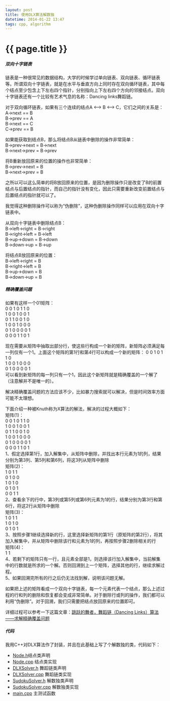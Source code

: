 ```yaml
---
layout: post
title: 使用DLX算法解数独
datetime: 2014-01-22 13:47
tags: cpp, algorithm
---
```

   
{{ page.title }}
================

<h5>双向十字链表</h5>
   
链表是一种很常见的数据结构，大学的时候学过单向链表、双向链表、循环链表等。所谓双向十字链表，就是在水平与垂直方向上同时存在双向循环链表，其中每个结点至少包含上下左右四个指针，分别指向上下左右四个方向的邻接结点。双向十字链表还有一个比较有艺术气息的名称：Dancing links舞蹈链。
   
对于双向循环链表，如果有三个连续的结点A <--> B <--> C，它们之间的关系是：   
A->next == B   
B->prev == A   
B->next == C   
C->prev == B   
   
如果能获取到结点B，那么将结点B从链表中删除的操作非常简单：   
B->prev->next = B->next   
B->next->prev = B->prev   
   
将B重新放回原来的位置的操作也非常简单：   
B->prev->next = B   
B->next->prev = B    
   
之所以可以这么简单的将B放回原来的位置，是因为删除操作只是改变了B的前置结点与后置结点的指针，而自己的指针没有变化，因此只需要重新改变前置结点与后置结点的指针就可以了。   
   
我觉得这种删除操作可以称为“伪删除”，这种伪删除操作同样可以应用在双向十字链表中。   
   
从双向十字链表中删除结点B：   
B->left->right = B->right   
B->right->left = B->left   
B->up->down = B->down   
B->down->up = B->up   
   
将结点B放回原来的位置：   
B->left->right = B   
B->right->left = B   
B->up->down = B   
B->down->up = B   
   
 
<h5>精确覆盖问题</h5>
   
如果有这样一个01矩阵：   
0 0 1 0 1 1 0   
1 0 0 1 0 0 1   
0 1 1 0 0 1 0   
1 0 0 1 0 0 0   
0 1 0 0 0 0 1   
0 0 0 1 1 0 1   

现在需要从矩阵中抽取出部分行，使这些行构成一个新的矩阵，新矩阵必须满足每一列仅有一个1。上面这个矩阵的第1行和第4行可以构成一个新的矩阵：
0 0 1 0 1 1 0   
1 0 0 1 0 0 0   
0 1 0 0 0 0 1   
可以看到新矩阵的每一列只有一个1，因此这个新矩阵就是精确覆盖的一个解了（注意解并不是唯一的）。
   
解决精确覆盖问题的方法应该不少，比如暴力搜索就可以解决，但是时间效率方面可能不太理想。   
   
下面介绍一种被Knuth称为X算法的解法，解决的过程大概如下：  
矩阵(1)：   
0 0 1 0 1 1 0   
1 0 0 1 0 0 1   
0 1 1 0 0 1 0   
1 0 0 1 0 0 0   
0 1 0 0 0 0 1   
0 0 0 1 1 0 1   
1、假定选择第1行，加入解集中，从矩阵中删除，并找出本行元素为1的列，结果分别为第3列、第5列和第6列，将这3列从矩阵中删除   
矩阵(2)：   
1 0 1 1   
0 1 0 0   
1 0 1 0   
0 1 0 1   
0 0 1 1   
2、查看余下的行中，第3列或第5列或第6列元素为1的行，结果分别为第3行和第6行，将这2行从矩阵中删除   
矩阵(3)：   
1 0 1 1   
1 0 1 0   
0 1 0 1   
3、按照步骤1继续选择新的行，这里选择新矩阵的第1行（原矩阵的第2行），将其加入解集中，并从矩阵中删除该行和元素为1的列，再按照步骤2删除相关的行   
矩阵(4)：   
1 1   
4、若剩下的矩阵只有一行，且元素全部是1，则选择该行加入解集中，当前解集中的行数就是所求的一个解。否则回溯到上一个矩阵，选择其他的行，继续求解过程。   
5、如果回溯完所有的行之后仍无法找到解，说明该问题无解。   

如果把上述的矩阵看成一个双向十字链表，每一个元素代表一个结点，那么上述过程的行和列的删除和恢复都会变成非常简单。对于删除行或列的操作，我们都可以利用“伪删除”。对于回溯，我们只需要把结点放回原来的位置即可。

详细过程可以参考一下这篇文章：[跳跃的舞者，舞蹈链（Dancing Links）算法——求解精确覆盖问题](http://www.cnblogs.com/grenet/p/3145800.html)   


<h5>代码</h5>   

我用C++对DLX算法作了封装，并且在此基础上写了个解数独的类，代码如下：   
+ [Node.h](http://www.onlyan.org/files/sudoku_dlx/Node.h)结点类声明   
+ [Node.cpp](http://www.onlyan.org/files/sudoku_dlx/Node.cpp) 结点类实现   
+ [DLXSolver.h](http://www.onlyan.org/files/sudoku_dlx/DLXSolver.h) 舞蹈链类声明   
+ [DLXSolver.cpp](http://www.onlyan.org/files/sudoku_dlx/DLXSolver.cpp) 舞蹈链类实现   
+ [SudokuSolver.h](http://www.onlyan.org/files/sudoku_dlx/SudokuSolver.h) 解数独类声明   
+ [SudokuSolver.cpp](http://www.onlyan.org/files/sudoku_dlx/SudokuSolver.cpp) 解数独类实现   
+ [main.cpp](http://www.onlyan.org/files/sudoku_dlx/main.cpp) 主测试函数   


